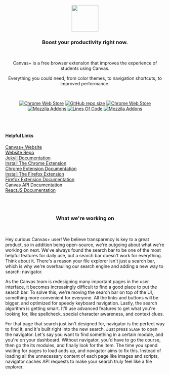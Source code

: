 <p align="center">
  <img width="84" src="https://s3.us-west-2.amazonaws.com/secure.notion-static.com/4992cb94-2baa-467e-b79c-cfc41a28972e/canvas-plus-favicon-active.png?X-Amz-Algorithm=AWS4-HMAC-SHA256&X-Amz-Credential=AKIAT73L2G45O3KS52Y5%2F20210919%2Fus-west-2%2Fs3%2Faws4_request&X-Amz-Date=20210919T025233Z&X-Amz-Expires=86400&X-Amz-Signature=25a856928d704ad0f27fd24f938dead06b6d65bfedce0e95264d406fb47782b7&X-Amz-SignedHeaders=host&response-content-disposition=filename%20%3D%22canvas-plus-favicon-active.png%22">
</p>
<h3 align="center">Boost your productivity right now.</h3>
<br>
<p align="center">Canvas+ is a free browser extension that improves the experience of students using Canvas.</p>
<p align="center">Everything you could need, from color themes, to navigation shortcuts, to improved performance.</p>

<br>
<p align="center">
<a href="https://chrome.google.com/webstore/detail/canvas%2B/kdkadcnebmokaadholinmnpjelphnghh"><img alt="Chrome Web Store" src="https://img.shields.io/chrome-web-store/users/kdkadcnebmokaadholinmnpjelphnghh?label=Chrome%20Users&color=important"></a>
<a href="https://www.github.com/canvasplus/extension"><img alt="GitHub repo size" src="https://img.shields.io/github/repo-size/canvasplus/extension"></a>
<a href="https://chrome.google.com/webstore/detail/canvas%2B/kdkadcnebmokaadholinmnpjelphnghh"><img alt="Chrome Web Store" src="https://img.shields.io/chrome-web-store/rating/kdkadcnebmokaadholinmnpjelphnghh?label=Chrome%20Rating"></a>
<br>  
<a href="https://addons.mozilla.org/en-US/firefox/addon/canvasplus/"><img alt="Mozzila Addons" src="https://img.shields.io/amo/users/canvasplus?color=orange&label=Firefox%20Users"></a>
<a href="https://www.github.com/canvasplus/extension"><img alt="Lines Of Code" src="https://img.shields.io/tokei/lines/github/canvasplus/extension"></a>
<a href="https://addons.mozilla.org/en-US/firefox/addon/canvasplus/"><img alt="Mozzila Addons" src="https://img.shields.io/amo/rating/canvasplus?label=Firefox%20Rating"></a>
</p>

<br><br>
  
  <h4>Helpful Links</h4>
  <a href="https://canvasplus.adrwas.dev">Canvas+ Website</a><br>
  <a href="https://www.github.com/canvasplus/web">Website Repo</a><br>
  <a href="https://jekyllrb.com/docs/">Jekyll Documentation</a><br>
  <a href="https://chrome.google.com/webstore/detail/canvas%2B/kdkadcnebmokaadholinmnpjelphnghh">Install The Chrome Extension</a><br>
  <a href="https://developer.chrome.com/docs/extensions/">Chrome Extension Documentation</a><br>
  <a href="https://addons.mozilla.org/en-US/firefox/addon/canvasplus/">Install The Firefox Extension</a><br>
  <a href="https://developer.mozilla.org/en-US/docs/Mozilla/Add-ons/WebExtensions/">Firefox Extension Documentation</a><br>
  <a href="https://canvas.instructure.com/doc/api/">Canvas API Documentation</a><br>
  <a href="https://reactjs.org/docs/getting-started.html/">ReactJS Documentation</a>


</p>

<br><br>

<h3 align="center">What we're working on</h3>
<br>

Hey curious Canvas+ user! We believe transparency is key to a great product, so in addition being open-source, we're outgoing about what we're working on next. We've always found the search bar to be one of the most helpful features for daily use, but a search bar doesn't work for everything. Think about it. There's a reason your file explorer isn't just a search bar, which is why we're overhauling our search engine and adding a new way to search: navigator.
<br>

As the Canvas team is redesigning many important pages in the user interface, it becomes increasingly difficult to find a good place to put the search bar. To solve this, we're moving the search bar on top of the UI, something more convenient for everyone. All the links and buttons will be bigger, and optimized for speedy keyboard navigation. Lastly, the search algorithm is getting smart. It'll use advanced features to get what you're looking for, like spellcheck, special character awareness, and context clues.
<br>

For that page that search just isn't designed for, navigator is the perfect way to find it, and it's built right into the new search. Just press `SLASH` to open the navigator. Let's say you want to find something in a certain module, and you're on your dashboard. Without navigator, you'd have to go the course, then go the its modules, and finally look for the item. The time you spend waiting for pages to load adds up, and navigator aims to fix this. Instead of loading all the unnecessary content of each page like images and scripts, navigator caches API requests to make your search truly feel like a file explorer.

<br>
